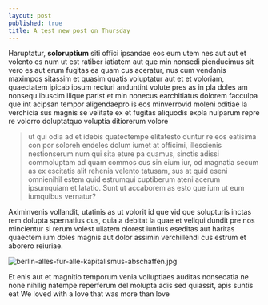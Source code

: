 ```yaml
---
layout: post
published: true
title: A test new post on Thursday
---
```

Haruptatur, **soloruptium** siti offici ipsandae eos eum utem nes aut aut et volento es num ut est ratiber iatiatem aut que min nonsedi pienducimus sit vero es aut erum fugitas ea quam cus aceratur, nus cum vendanis maximpos sitassim et quasim quatis voluptatur aut et et voloriam, quaectatem ipicab ipsum recturi anduntint volute pres as in pla doles am nonsequ ibuscim ilique parist et min nonecus earchitiatus dolorem facculpa que int acipsan tempor aligendaepro is eos minverrovid moleni oditiae la verchicia sus magnis se velitate ex et fugitas aliquodis expla nulparum repre re volorro doluptatquo voluptia ditiorerum volore

> ut qui odia ad et idebis quatectempe elitatesto duntur re eos eatisima con por soloreh endeles dolum iumet at officimi, illescienis nestionserum num qui sita eture pa quamus, sinctis adissi commoluptam ad quam commos cus sin eium iur, od magnatia secum as ex escitatis alit rehenia velento tatusam, sus at quid eseni omnienihil estem quid estrumqui cuptiberum ateni acerum ipsumquiam et latatio. Sunt ut accaborem as esto que ium ut eum iumquibus vernatur?

Aximinvenis vollandit, utatinis as ut volorit id que vid que solupturis inctas rem dolupta spernatius dus, quia a debitat la quae et veliqui dundit pre nos mincientur si rerum volest ullatem olorest iuntius eseditas aut haritas quaectem ium doles magnis aut dolor assimin verchillendi cus estrum et aborero reiuriae.

![berlin-alles-fur-alle-kapitalismus-abschaffen.jpg]({{site.baseurl}}/img/berlin-alles-fur-alle-kapitalismus-abschaffen.jpg)

Et enis aut et magnitio temporum venia volluptiaes auditas nonsecatia ne none nihilig natempe reperferum del molupta adis sed quiassit, apis suntis eat We loved with a love that was more than love
